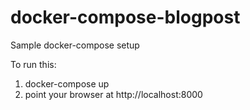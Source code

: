 # docker-compose-blogpost
Sample docker-compose setup 

To run this:

1. docker-compose up
2. point your browser at http://localhost:8000


